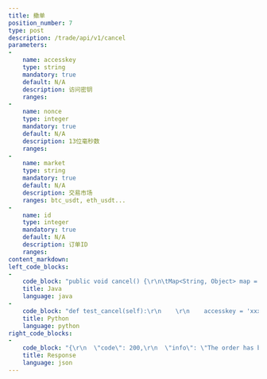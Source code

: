 ```yaml
---
title: 撤单
position_number: 7
type: post
description: /trade/api/v1/cancel
parameters:
-
    name: accesskey
    type: string
    mandatory: true
    default: N/A
    description: 访问密钥
    ranges:
-
    name: nonce
    type: integer
    mandatory: true
    default: N/A
    description: 13位毫秒数
    ranges:
-
    name: market
    type: string
    mandatory: true
    default: N/A
    description: 交易市场
    ranges: btc_usdt, eth_usdt...
-
    name: id
    type: integer
    mandatory: true
    default: N/A
    description: 订单ID
    ranges:
content_markdown:
left_code_blocks:
-
    code_block: "public void cancel() {\r\n\tMap<String, Object> map = new HashMap<String, Object>();\r\n\tmap.put(\"accesskey\", accessKey);\r\n\tmap.put(\"nonce\", System.currentTimeMillis());\r\n\tmap.put(\"market\", \"btc_usdt\");\r\n\tmap.put(\"id\", \"156387346384491\");\r\n\t// 签名(en:Signature)\r\n\tString signature = HttpUtil.getSignature(map, secretKey);\r\n\tmap.put(\"signature\", signature);\r\n\t\r\n\tString text = HttpUtil.post(URL + \"/trade/api/v1/cancel\", map);\r\n\tSystem.out.println(text);\r\n}"
    title: Java
    language: java
-
    code_block: "def test_cancel(self):\r\n    \r\n    accesskey = 'xxxxxxxxxxxxxxxxxxxx'\r\n    secretkey = 'xxxxxxxxxxxxxxxxxxxx'\r\n    sra = SignedRequestAPI(accesskey, secretkey)  \r\n    \r\n    params = {\r\n            'market':'forth_usdt',\r\n            'id':'6823168236830742528'\r\n    }\r\n    \r\n    status, data, _ = sra.palce_order(params)\r\n    \r\n    assert  data.get('code') == 200\r\n    assert data.get('data') is not None\r\n    self.assertTrue(status)\r\n    self.assertTrue(isinstance(data, dict))\r\n    \r\n    print('test cancel >>> ', data)"
    title: Python
    language: python
right_code_blocks:
-
    code_block: "{\r\n  \"code\": 200,\r\n  \"info\": \"The order has been canceled successfully\"\r\n}"
    title: Response
    language: json
---
```

